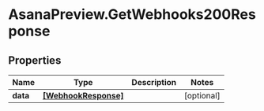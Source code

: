 # AsanaPreview.GetWebhooks200Response

## Properties

Name | Type | Description | Notes
------------ | ------------- | ------------- | -------------
**data** | [**[WebhookResponse]**](WebhookResponse.md) |  | [optional] 


